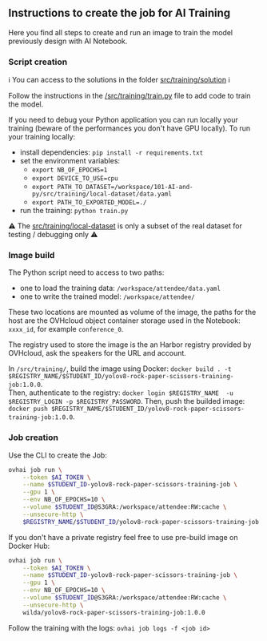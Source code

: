 ## Instructions to create the job for AI Training

Here you find all steps to create and run an image to train the model previously design with AI Notebook.

### Script creation

ℹ️ You can access to the solutions in the folder [src/training/solution](../src/training/solution) ℹ️

Follow the instructions in the [/src/training/train.py](../src/training/train.py) file to add code to train the model.

If you need to debug your Python application you can run locally your training (beware of the performances you don't have GPU locally).
To run your training locally:
 - install dependencies: `pip install -r requirements.txt`
 - set the environment variables:
	- `export NB_OF_EPOCHS=1`
	- `export DEVICE_TO_USE=cpu`
	- `export PATH_TO_DATASET=/workspace/101-AI-and-py/src/training/local-dataset/data.yaml`
	- `export PATH_TO_EXPORTED_MODEL=./`
 - run the training: `python train.py`

⚠️ The [src/training/local-dataset](../src/training/local-dataset) is only a subset of the real dataset for testing / debugging only ⚠️

### Image build

The Python script need to access to two paths:
 - one to load the training data: `/workspace/attendee/data.yaml`
 - one to write the trained model: `/workspace/attendee/`

These two locations are mounted as volume of the image, the paths for the host are the OVHcloud object container storage used in the Notebook: `xxxx_id`, for example `conference_0`.

The registry used to store the image is the an Harbor registry provided by OVHcloud, ask the speakers for the URL and account.

In `/src/training/`, build the image using Docker: `docker build . -t $REGISTRY_NAME/$STUDENT_ID/yolov8-rock-paper-scissors-training-job:1.0.0`.  
Then, authenticate to the registry: `docker login $REGISTRY_NAME  -u $REGISTRY_LOGIN -p $REGISTRY_PASSWORD`.
Then, push the builded image: `docker push $REGISTRY_NAME/$STUDENT_ID/yolov8-rock-paper-scissors-training-job:1.0.0`.

### Job creation 

Use the CLI to create the Job:
```bash
ovhai job run \
	--token $AI_TOKEN \
	--name $STUDENT_ID-yolov8-rock-paper-scissors-training-job \
	--gpu 1 \
	--env NB_OF_EPOCHS=10 \
	--volume $STUDENT_ID@S3GRA:/workspace/attendee:RW:cache \
	--unsecure-http \
	$REGISTRY_NAME/$STUDENT_ID/yolov8-rock-paper-scissors-training-job:1.0.0
```

If you don't have a private registry feel free to use pre-build image on Docker Hub:
```bash
ovhai job run \
	--token $AI_TOKEN \
	--name $STUDENT_ID-yolov8-rock-paper-scissors-training-job \
	--gpu 1 \
	--env NB_OF_EPOCHS=10 \
	--volume $STUDENT_ID@S3GRA:/workspace/attendee:RW:cache \
	--unsecure-http \
	wilda/yolov8-rock-paper-scissors-training-job:1.0.0
```

Follow the training with the logs: `ovhai job logs -f <job id>`